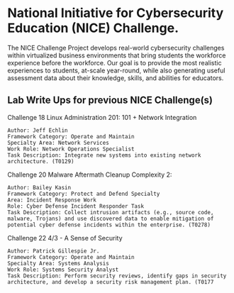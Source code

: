 # National Initiative for Cybersecurity Education (NICE) Challenge.

The NICE Challenge Project develops real-world cybersecurity challenges within virtualized business environments that bring students the workforce experience before the workforce. Our goal is to provide the most realistic experiences to students, at-scale year-round, while also generating useful assessment data about their knowledge, skills, and abilities for educators.

Lab Write Ups for previous NICE Challenge(s)
-
Challenge 18 Linux Administration 201: 101 + Network Integration

	Author: Jeff Echlin
	Framework Category: Operate and Maintain
	Specialty Area: Network Services
	Work Role: Network Operations Specialist
	Task Description: Integrate new systems into existing network architecture. (T0129)

Challenge 20 Malware Aftermath Cleanup Complexity 2:
	
	Author: Bailey Kasin 
	Framework Category: Protect and Defend Specialty 
	Area: Incident Response Work 
	Role: Cyber Defense Incident Responder Task 
	Task Description: Collect intrusion artifacts (e.g., source code, malware, Trojans) and use discovered data to enable mitigation of potential cyber defense incidents within the enterprise. (T0278)

Challenge 22 4/3 - A Sense of Security

	Author: Patrick Gillespie Jr.
	Framework Category: Operate and Maintain
	Specialty Area: Systems Analysis
	Work Role: Systems Security Analyst
	Task Description: Perform security reviews, identify gaps in security architecture, and develop a security risk management plan. (T0177
